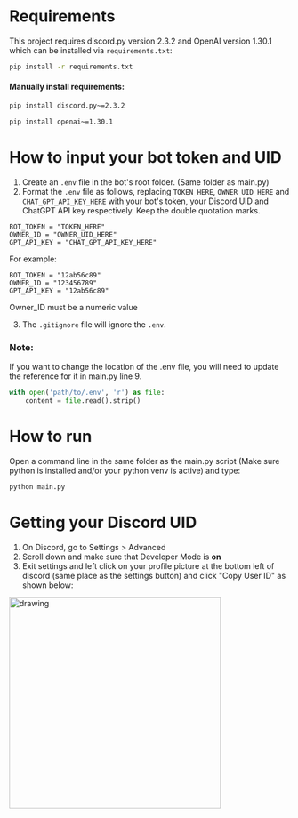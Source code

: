 # Requirements

This project requires discord.py version 2.3.2 and OpenAI version 1.30.1 which can be installed via `requirements.txt`:

```bash
pip install -r requirements.txt
```

#### Manually install requirements:

```bash
pip install discord.py~=2.3.2
```

```bash
pip install openai~=1.30.1
```

# How to input your bot token and UID

1. Create an ``.env`` file in the bot's root folder. (Same folder as main.py)
2. Format the ``.env`` file as follows, replacing ``TOKEN_HERE``, ``OWNER_UID_HERE`` and ``CHAT_GPT_API_KEY_HERE`` with your bot's token, your Discord UID and ChatGPT API key respectively. Keep the double quotation marks.
```text
BOT_TOKEN = "TOKEN_HERE"
OWNER_ID = "OWNER_UID_HERE"
GPT_API_KEY = "CHAT_GPT_API_KEY_HERE"
```
For example:
```text
BOT_TOKEN = "12ab56c89"
OWNER_ID = "123456789"
GPT_API_KEY = "12ab56c89"
```
Owner_ID must be a numeric value

3. The ``.gitignore`` file will ignore the ``.env``.<br>

### Note:

If you want to change the location of the .env file, you will need to update the reference for it in main.py line 9.
```python
with open('path/to/.env', 'r') as file:
    content = file.read().strip()
```

# How to run

Open a command line in the same folder as the main.py script (Make sure python is installed and/or your python venv is active) and type:
```bash
python main.py
```

# Getting your Discord UID
1. On Discord, go to Settings > Advanced
2. Scroll down and make sure that Developer Mode is **on**
3. Exit settings and left click on your profile picture at the bottom left of discord (same place as the settings button) and click "Copy User ID" as shown below:

<img src="https://cdn.discordapp.com/attachments/843759472613654550/1240133218536128532/image.png?ex=6645738f&is=6644220f&hm=9ae9446f1793025791cad87a0aad650131a1b8f932b096da4e33f98908dc1f3e&" alt="drawing" width="380"/>
